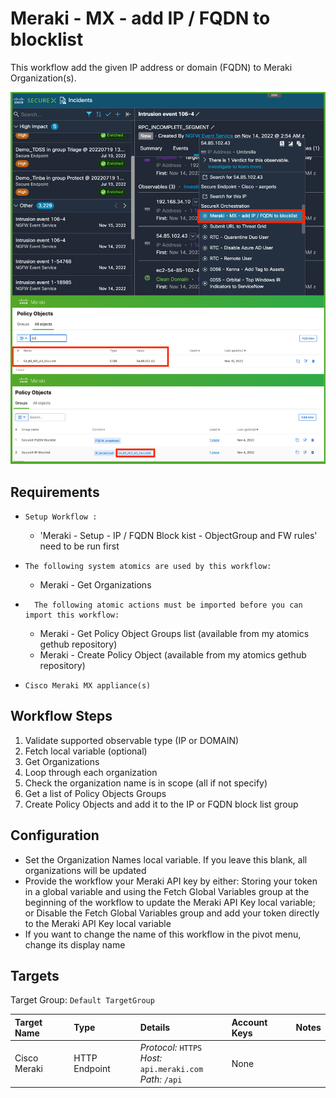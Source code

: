
# Meraki - MX - add IP / FQDN to blocklist

This workflow add the given IP address or domain (FQDN) to Meraki Organization(s). 

![](screenshots/addIP.png)

## Requirements
*     Setup Workflow : 
    * 'Meraki - Setup - IP / FQDN Block kist - ObjectGroup and FW rules' need to be run first
*     The following system atomics are used by this workflow:
    * Meraki - Get Organizations
* 		The following atomic actions must be imported before you can import this workflow:
    * Meraki - Get Policy Object Groups list (available from my atomics gethub repository)
    * Meraki - Create Policy Object (available from my atomics gethub repository)
*     Cisco Meraki MX appliance(s)

## Workflow Steps

1. Validate supported observable type (IP or DOMAIN)
2. Fetch local variable (optional)
2. Get Organizations
3. Loop through each organization
4. Check the organization name is in scope (all if not specify)
5. Get a list of Policy Objects Groups
6. Create Policy Objects and add it to the IP or FQDN block list group

## Configuration
* Set the Organization Names local variable. If you leave this blank, all organizations will be updated
* Provide the workflow your Meraki API key by either:
Storing your token in a global variable and using the Fetch Global Variables group at the beginning of the workflow to update the Meraki API Key local variable; or
Disable the Fetch Global Variables group and add your token directly to the Meraki API Key local variable
* If you want to change the name of this workflow in the pivot menu, change its display name

## Targets
Target Group: `Default TargetGroup`

| Target Name | Type | Details | Account Keys | Notes |
|:------------|:-----|:--------|:-------------|:------|
| Cisco Meraki | HTTP Endpoint | _Protocol:_ `HTTPS`<br />_Host:_ `api.meraki.com`<br />_Path:_ `/api` | None | |
